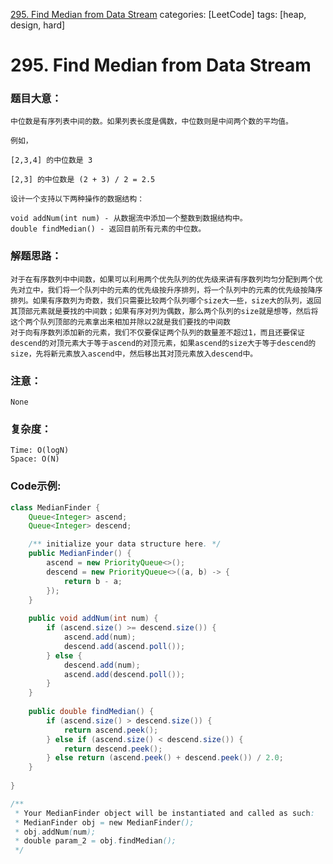 [295. Find Median from Data Stream](https://leetcode.com/problems/find-median-from-data-stream/)
categories: [LeetCode]
tags: [heap, design, hard] 
# 295. Find Median from Data Stream

### 题目大意：
    中位数是有序列表中间的数。如果列表长度是偶数，中位数则是中间两个数的平均值。

    例如，

    [2,3,4] 的中位数是 3

    [2,3] 的中位数是 (2 + 3) / 2 = 2.5

    设计一个支持以下两种操作的数据结构：

    void addNum(int num) - 从数据流中添加一个整数到数据结构中。
    double findMedian() - 返回目前所有元素的中位数。

### 解题思路：
    对于在有序数列中中间数，如果可以利用两个优先队列的优先级来讲有序数列均匀分配到两个优先对立中，我们将一个队列中的元素的优先级按升序排列，将一个队列中的元素的优先级按降序排列。如果有序数列为奇数，我们只需要比较两个队列哪个size大一些，size大的队列，返回其顶部元素就是要找的中间数；如果有序对列为偶数，那么两个队列的size就是想等，然后将这个两个队列顶部的元素拿出来相加并除以2就是我们要找的中间数
    对于向有序数列添加新的元素，我们不仅要保证两个队列的数量差不超过1，而且还要保证descend的对顶元素大于等于ascend的对顶元素，如果ascend的size大于等于descend的size，先将新元素放入ascend中，然后移出其对顶元素放入descend中。
### 注意：
    None
### 复杂度：
    Time: O(logN)
    Space: O(N)
### Code示例:
```Java
class MedianFinder {
    Queue<Integer> ascend;
    Queue<Integer> descend;

    /** initialize your data structure here. */
    public MedianFinder() {
        ascend = new PriorityQueue<>();
        descend = new PriorityQueue<>((a, b) -> {
            return b - a;
        });
    }
    
    public void addNum(int num) {
        if (ascend.size() >= descend.size()) {
            ascend.add(num);
            descend.add(ascend.poll());
        } else {
            descend.add(num);
            ascend.add(descend.poll());
        }
    }
    
    public double findMedian() {
        if (ascend.size() > descend.size()) {
            return ascend.peek();
        } else if (ascend.size() < descend.size()) {
            return descend.peek();
        } else return (ascend.peek() + descend.peek()) / 2.0;
    }
    
}

/**
 * Your MedianFinder object will be instantiated and called as such:
 * MedianFinder obj = new MedianFinder();
 * obj.addNum(num);
 * double param_2 = obj.findMedian();
 */
```
